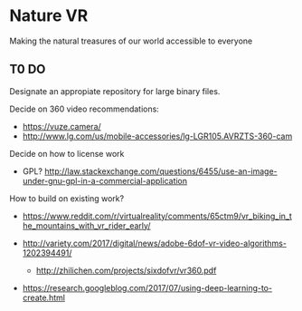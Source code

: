 # Nature VR
Making the natural treasures of our world accessible to everyone


## T0 DO

Designate an appropiate repository for large binary files.  

Decide on 360 video recommendations:  
  - https://vuze.camera/  
  - http://www.lg.com/us/mobile-accessories/lg-LGR105.AVRZTS-360-cam

Decide on how to license work  
  - GPL? http://law.stackexchange.com/questions/6455/use-an-image-under-gnu-gpl-in-a-commercial-application  
  
How to build on existing work?  
  - https://www.reddit.com/r/virtualreality/comments/65ctm9/vr_biking_in_the_mountains_with_vr_rider_early/

  - http://variety.com/2017/digital/news/adobe-6dof-vr-video-algorithms-1202394491/
    - http://zhilichen.com/projects/sixdofvr/vr360.pdf

  - https://research.googleblog.com/2017/07/using-deep-learning-to-create.html 
  
  
